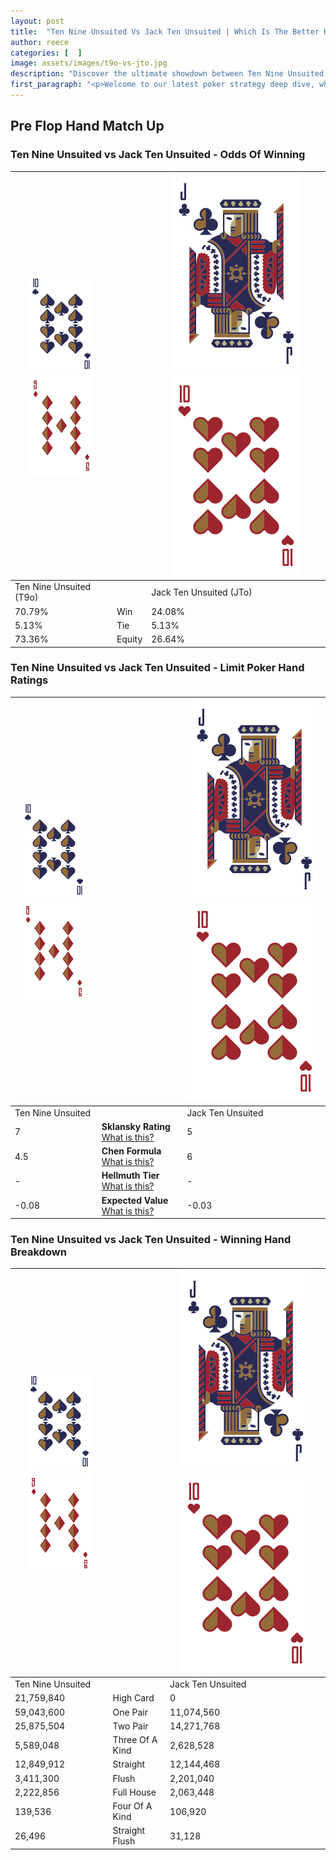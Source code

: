 ```yaml
---
layout: post
title:  "Ten Nine Unsuited Vs Jack Ten Unsuited | Which Is The Better Hand In Poker? A Complete Guide"
author: reece
categories: [  ]
image: assets/images/t9o-vs-jto.jpg
description: "Discover the ultimate showdown between Ten Nine Unsuited and Jack Ten Unsuited in poker! Uncover the odds, strategies, and scenarios where one hand triumphs over the other. Get ready to up your poker game with this thrilling analysis."
first_paragraph: "<p>Welcome to our latest poker strategy deep dive, where we're pitting two distinct hands against each other in a high-stakes showdown: Ten Nine Unsuited vs Jack Ten Unsuited.</p><p>In the dynamic world of poker, every decision counts, and knowing which hand holds the upper hand is key to your success at the table.</p><p>In this article, we'll dissect these two hands, explore the scenarios where one dominates the other, and equip you with the knowledge to make strategic choices that can tip the odds in your favor.</p><p>Get ready to unravel the intriguing dynamics of these poker hands and elevate your game to new heights.</p>"
---
```




[comment]: # (sp0)

## Pre Flop Hand Match Up

<div class="table hand-ratings" markdown="1"> 



### Ten Nine Unsuited vs Jack Ten Unsuited - Odds Of Winning


    
| ![image info](assets/images/hand1/T.png) ![image info](assets/images/hand1/9o.png) |  | ![image info](assets/images/hand2/J.png) ![image info](assets/images/hand2/To.png) |
| -------- | -------- | -------- |
| Ten Nine Unsuited (T9o) |  | Jack Ten Unsuited (JTo) |
| 70.79% | Win | 24.08% |
| 5.13% | Tie | 5.13% |
| 73.36% | Equity | 26.64% |




[comment]: # (sp1)



### Ten Nine Unsuited vs Jack Ten Unsuited - Limit Poker Hand Ratings


    
| ![image info](assets/images/hand1/T.png) ![image info](assets/images/hand1/9o.png) |  | ![image info](assets/images/hand2/J.png) ![image info](assets/images/hand2/To.png) |
| -------- | -------- | -------- |
| Ten Nine Unsuited |  | Jack Ten Unsuited |
| 7 | **Sklansky Rating** [What is this?](/sklansky-rating-explained) | 5 |
| 4.5 | **Chen Formula** [What is this?](/chen-formula-explained) | 6 |
| - | **Hellmuth Tier** [What is this?](/Hellmuth-tier-explained) | - |
| -0.08 | **Expected Value** [What is this?](/expected-value-explained) | -0.03 |




[comment]: # (sp2)



### Ten Nine Unsuited vs Jack Ten Unsuited - Winning Hand Breakdown


    
| ![image info](assets/images/hand1/T.png) ![image info](assets/images/hand1/9o.png) |  | ![image info](assets/images/hand2/J.png) ![image info](assets/images/hand2/To.png) |
| -------- | -------- | -------- |
| Ten Nine Unsuited |  | Jack Ten Unsuited |
| 21,759,840 | High Card | 0 |
| 59,043,600 | One Pair | 11,074,560 |
| 25,875,504 | Two Pair | 14,271,768 |
| 5,589,048 | Three Of A Kind | 2,628,528 |
| 12,849,912 | Straight | 12,144,468 |
| 3,411,300 | Flush | 2,201,040 |
| 2,222,856 | Full House | 2,063,448 |
| 139,536 | Four Of A Kind | 106,920 |
| 26,496 | Straight Flush | 31,128 |




[comment]: # (sp3)



</div>

[comment]: # (sp4)



[comment]: # (sp5)

